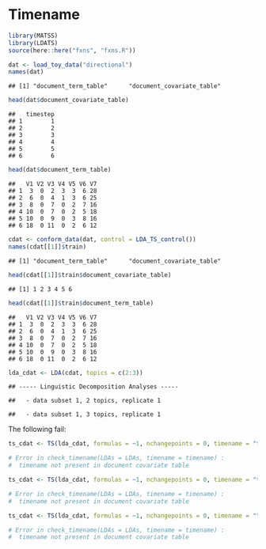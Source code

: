 Timename
================

``` r
library(MATSS)
library(LDATS)
source(here::here("fxns", "fxns.R"))

dat <- load_toy_data("directional")
names(dat)
```

    ## [1] "document_term_table"      "document_covariate_table"

``` r
head(dat$document_covariate_table)
```

    ##   timestep
    ## 1        1
    ## 2        2
    ## 3        3
    ## 4        4
    ## 5        5
    ## 6        6

``` r
head(dat$document_term_table)
```

    ##   V1 V2 V3 V4 V5 V6 V7
    ## 1  3  0  2  3  3  6 28
    ## 2  6  0  4  1  3  6 25
    ## 3  8  0  7  0  2  7 16
    ## 4 10  0  7  0  2  5 18
    ## 5 10  0  9  0  3  8 16
    ## 6 18  0 11  0  2  6 12

``` r
cdat <- conform_data(dat, control = LDA_TS_control())
names(cdat[[1]]$train)
```

    ## [1] "document_term_table"      "document_covariate_table"

``` r
head(cdat[[1]]$train$document_covariate_table)
```

    ## [1] 1 2 3 4 5 6

``` r
head(cdat[[1]]$train$document_term_table)
```

    ##   V1 V2 V3 V4 V5 V6 V7
    ## 1  3  0  2  3  3  6 28
    ## 2  6  0  4  1  3  6 25
    ## 3  8  0  7  0  2  7 16
    ## 4 10  0  7  0  2  5 18
    ## 5 10  0  9  0  3  8 16
    ## 6 18  0 11  0  2  6 12

``` r
lda_cdat <- LDA(cdat, topics = c(2:3))
```

    ## ----- Linguistic Decomposition Analyses -----

    ##   - data subset 1, 2 topics, replicate 1

    ##   - data subset 1, 3 topics, replicate 1

The following fail:

``` r
ts_cdat <- TS(lda_cdat, formulas = ~1, nchangepoints = 0, timename = "timestep")

# Error in check_timename(LDAs = LDAs, timename = timename) : 
#  timename not present in document covariate table

ts_cdat <- TS(lda_cdat, formulas = ~1, nchangepoints = 0, timename = "time")

# Error in check_timename(LDAs = LDAs, timename = timename) : 
#  timename not present in document covariate table

ts_cdat <- TS(lda_cdat, formulas = ~1, nchangepoints = 0, timename = "")

# Error in check_timename(LDAs = LDAs, timename = timename) : 
#  timename not present in document covariate table
```
